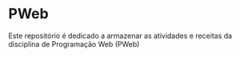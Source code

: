 # PWeb
Este repositório é dedicado a armazenar as atividades e receitas da disciplina de Programação Web (PWeb)
